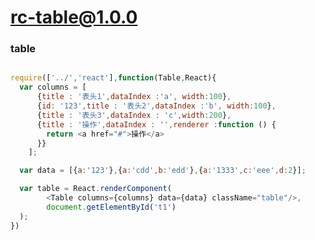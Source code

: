 # rc-table@1.0.0

<link rel="stylesheet" href="https://maxcdn.bootstrapcdn.com/bootstrap/3.3.1/css/bootstrap.min.css">

### table

<div id="t1"></div>


````js

require(['../','react'],function(Table,React){
  var columns = [
      {title : '表头1',dataIndex :'a', width:100},
      {id: '123',title : '表头2',dataIndex :'b', width:100},
      {title : '表头3',dataIndex : 'c',width:200},
      {title : '操作',dataIndex : '',renderer :function () {
        return <a href="#">操作</a>
      }}
    ];

  var data = [{a:'123'},{a:'cdd',b:'edd'},{a:'1333',c:'eee',d:2}];

  var table = React.renderComponent(
        <Table columns={columns} data={data} className="table"/>,
        document.getElementById('t1')
  );
})

````